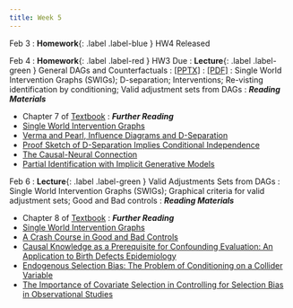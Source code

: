 ```yaml
---
title: Week 5
---
```

Feb 3
: **Homework**{: .label .label-blue } HW4 Released

Feb 4
: **Homework**{: .label .label-red } HW3 Due
: **Lecture**{: .label .label-green } General DAGs and Counterfactuals
  : [[PPTX]](https://github.com/stanford-msande228/winter25/raw/main/assets/presentations/MSANDE228_Lecture9_DAGs.pptx)
  : [[PDF]](https://github.com/stanford-msande228/winter25/raw/main/assets/presentations/MSANDE228_Lecture9_DAGs.pdf)
: Single World Intervention Graphs (SWIGs); D-separation; Interventions; Re-visting identification by conditioning; Valid adjustment sets from DAGs
: ***Reading Materials***
- Chapter 7 of [Textbook](https://causalml-book.org)
: ***Further Reading***
- [Single World Intervention Graphs](https://csss.uw.edu/files/working-papers/2013/wp128.pdf)
- [Verma and Pearl, Influence Diagrams and D-Separation](https://ftp.cs.ucla.edu/pub/stat_ser/r101.pdf)
- [Proof Sketch of D-Separation Implies Conditional Independence](https://cse.hkust.edu.hk/bnbook/pdf/l03.h.pdf)
- [The Causal-Neural Connection](https://arxiv.org/abs/2107.00793)
- [Partial Identification with Implicit Generative Models](https://arxiv.org/abs/2210.08139)

Feb 6
: **Lecture**{: .label .label-green } Valid Adjustments Sets from DAGs
: Single World Intervention Graphs (SWIGs); Graphical criteria for valid adjustment sets; Good and Bad controls
: ***Reading Materials***
- Chapter 8 of [Textbook](https://causalml-book.org)
: ***Further Reading***
- [Single World Intervention Graphs](https://csss.uw.edu/files/working-papers/2013/wp128.pdf)
- [A Crash Course in Good and Bad Controls](https://ftp.cs.ucla.edu/pub/stat_ser/r493.pdf)
- [Causal Knowledge as a Prerequisite for Confounding Evaluation: An Application to Birth Defects Epidemiology](https://academic.oup.com/aje/article/155/2/176/108106)
- [Endogenous Selection Bias: The Problem of Conditioning on a Collider Variable](https://www.annualreviews.org/doi/abs/10.1146/annurev-soc-071913-043455)
- [The Importance of Covariate Selection in Controlling for Selection Bias in Observational Studies](https://psycnet.apa.org/fulltext/2010-18042-003.pdf)

